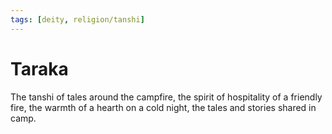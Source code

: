 ```yaml
---
tags: [deity, religion/tanshi]
---
```

# Taraka

The tanshi of tales around the campfire, the spirit of hospitality of a friendly fire, the warmth of a hearth on a cold night, the tales and stories shared in camp. 


